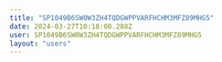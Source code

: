 ```yaml
---
title: "SP1049B6SW0W3ZH4TQDGWPPVARFHCHM3MFZ89MHG5"
date: 2024-03-27T10:18:00.288Z
user: SP1049B6SW0W3ZH4TQDGWPPVARFHCHM3MFZ89MHG5
layout: "users"
---
```

    